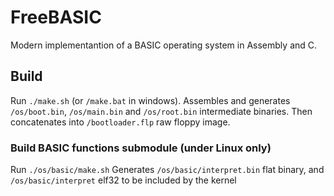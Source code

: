 # FreeBASIC
Modern implementantion of a BASIC operating system in Assembly and C.

## Build
Run `./make.sh` (or `/make.bat` in windows). Assembles and generates `/os/boot.bin`, `/os/main.bin` and `/os/root.bin` intermediate binaries.
Then concatenates into `/bootloader.flp` raw floppy image.

### Build BASIC functions submodule (under Linux only)
Run `./os/basic/make.sh`
Generates `/os/basic/interpret.bin` flat binary, and `/os/basic/interpret` elf32 to be included by the kernel
